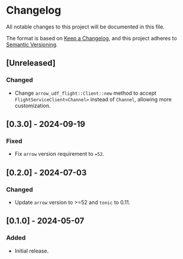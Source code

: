 # Changelog

All notable changes to this project will be documented in this file.

The format is based on [Keep a Changelog](https://keepachangelog.com/en/1.0.0/),
and this project adheres to [Semantic Versioning](https://semver.org/spec/v2.0.0.html).

## [Unreleased]

### Changed

- Change `arrow_udf_flight::Client::new` method to accept `FlightServiceClient<Channel>` instead of `Channel`, allowing more customization.

## [0.3.0] - 2024-09-19

### Fixed

- Fix `arrow` version requirement to `=52`.

## [0.2.0] - 2024-07-03

### Changed

- Update `arrow` version to >=52 and `tonic` to 0.11.

## [0.1.0] - 2024-05-07

### Added

- Initial release.
